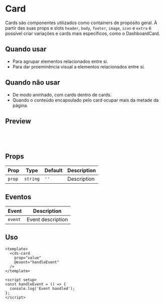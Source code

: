 # Card

Cards são componentes utilizados como containers de propósito geral. À partir das suas props e slots `header`, `body`, `footer`, `image`, `icon` e `extra` é possível criar variações e cards mais específicos, como o DashboardCard.

## Quando usar

- Para agrupar elementos relacionados entre si.
- Para dar proeminência visual a elementos relacionados entre si.

## Quando não usar

- De modo aninhado, com cards dentro de cards.
- Quando o conteúdo encapsulado pelo card ocupar mais da metade da página.

## Preview

<script setup>
import dedent from 'ts-dedent';

const handleClick = () => {
  console.log('Component interaction');
};
</script>

<div class="demo-container">
  <dedent />
</div>

## Props

| Prop | Type | Default | Description |
|------|------|---------|-------------|
| `prop` | `string` | `''` | Description |

## Eventos

| Event | Description |
|-------|-------------|
| `event` | Event description |

## Uso

```vue
<template>
  <cds-card
    prop="value"
    @event="handleEvent"
  />
</template>

<script setup>
const handleEvent = () => {
  console.log('Event handled');
};
</script>
```

<style scoped>
.demo-container {
  padding: 20px;
  border: 1px solid var(--vp-c-border);
  border-radius: 8px;
  margin: 16px 0;
}
</style>
